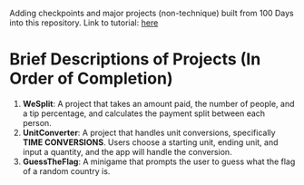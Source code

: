 Adding checkpoints and major projects (non-technique) built from 100 Days into this repository.
Link to tutorial: [here](https://www.hackingwithswift.com/100/swiftui)

# Brief Descriptions of Projects (In Order of Completion)
1. **WeSplit**: A project that takes an amount paid, the number of people, and a tip percentage, and calculates the payment split between each person.
2. **UnitConverter**: A project that handles unit conversions, specifically **TIME CONVERSIONS**. Users choose a starting unit, ending unit, and input a quantity, and the app will handle the conversion. 
3. **GuessTheFlag**: A minigame that prompts the user to guess what the flag of a random country is. 
